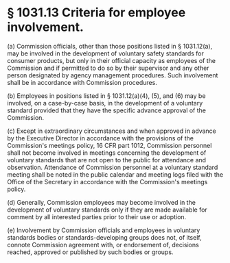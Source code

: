 # § 1031.13   Criteria for employee involvement.

(a) Commission officials, other than those positions listed in § 1031.12(a), may be involved in the development of voluntary safety standards for consumer products, but only in their official capacity as employees of the Commission and if permitted to do so by their supervisor and any other person designated by agency management procedures. Such involvement shall be in accordance with Commission procedures.


(b) Employees in positions listed in § 1031.12(a)(4), (5), and (6) may be involved, on a case-by-case basis, in the development of a voluntary standard provided that they have the specific advance approval of the Commission.


(c) Except in extraordinary circumstances and when approved in advance by the Executive Director in accordance with the provisions of the Commission's meetings policy, 16 CFR part 1012, Commission personnel shall not become involved in meetings concerning the development of voluntary standards that are not open to the public for attendance and observation. Attendance of Commission personnel at a voluntary standard meeting shall be noted in the public calendar and meeting logs filed with the Office of the Secretary in accordance with the Commission's meetings policy.


(d) Generally, Commission employees may become involved in the development of voluntary standards only if they are made available for comment by all interested parties prior to their use or adoption.


(e) Involvement by Commission officials and employees in voluntary standards bodies or standards-developing groups does not, of itself, connote Commission agreement with, or endorsement of, decisions reached, approved or published by such bodies or groups.




